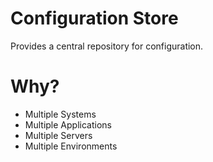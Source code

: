 # Configuration Store
Provides a central repository for configuration.

# Why?
* Multiple Systems
* Multiple Applications
* Multiple Servers
* Multiple Environments
